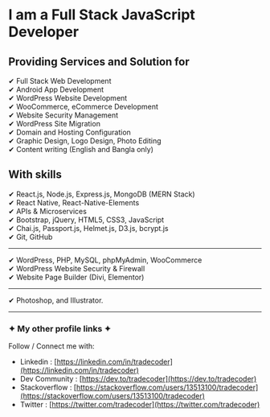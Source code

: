 # I am a Full Stack JavaScript Developer

## Providing Services and Solution for

✔ Full Stack Web Development <br/>
✔ Android App Development <br/>
✔ WordPress Website Development <br/>
✔ WooCommerce, eCommerce Development <br/>
✔ Website Security Management <br/>
✔ WordPress Site Migration  <br/>
✔ Domain and Hosting Configuration <br/>
✔ Graphic Design, Logo Design, Photo Editing <br/>
✔ Content writing (English and Bangla only) <br/>


## With skills 

✔ React.js, Node.js, Express.js, MongoDB (MERN Stack) <br/>
✔ React Native, React-Native-Elements <br/>
✔ APIs & Microservices <br/>
✔ Bootstrap, jQuery, HTML5, CSS3, JavaScript <br/>
✔ Chai.js, Passport.js, Helmet.js, D3.js, bcrypt.js <br/>
✔ Git, GitHub <br/>

------------------------------------------------------------------------------------------
✔ WordPress, PHP, MySQL, phpMyAdmin, WooCommerce <br/>
✔ WordPress Website Security & Firewall <br/>
✔ Website Page Builder (Divi, Elementor) <br/>

------------------------------------------------------------------------------------------
✔ Photoshop, and Illustrator. <br/>

------------------------------------------------------------------------------------------


### ✦ My other profile links ✦ 
Follow / Connect me with:

* Linkedin : [https://linkedin.com/in/tradecoder](https://linkedin.com/in/tradecoder)
* Dev Community : [https://dev.to/tradecoder](https://dev.to/tradecoder)
* Stackoverflow : [https://stackoverflow.com/users/13513100/tradecoder](https://stackoverflow.com/users/13513100/tradecoder)
* Twitter : [https://twitter.com/tradecoder](https://twitter.com/tradecoder)
